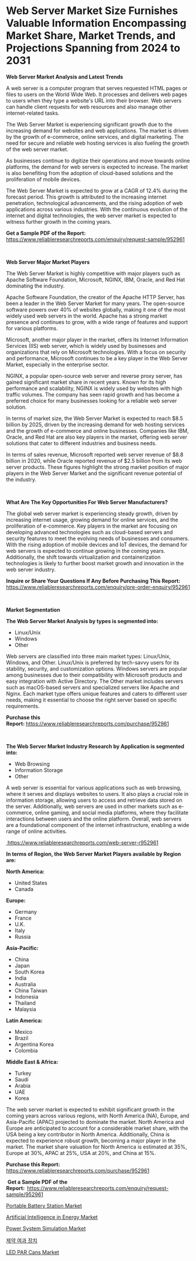 <p><h1>Web Server Market Size Furnishes Valuable Information Encompassing Market Share, Market Trends, and Projections Spanning from 2024 to 2031</h1></p><p><strong>Web Server Market Analysis and Latest Trends</strong></p>
<p><p>A web server is a computer program that serves requested HTML pages or files to users on the World Wide Web. It processes and delivers web pages to users when they type a website's URL into their browser. Web servers can handle client requests for web resources and also manage other internet-related tasks.</p><p>The Web Server Market is experiencing significant growth due to the increasing demand for websites and web applications. The market is driven by the growth of e-commerce, online services, and digital marketing. The need for secure and reliable web hosting services is also fueling the growth of the web server market.</p><p>As businesses continue to digitize their operations and move towards online platforms, the demand for web servers is expected to increase. The market is also benefiting from the adoption of cloud-based solutions and the proliferation of mobile devices.</p><p>The Web Server Market is expected to grow at a CAGR of 12.4% during the forecast period. This growth is attributed to the increasing internet penetration, technological advancements, and the rising adoption of web applications across various industries. With the continuous evolution of the internet and digital technologies, the web server market is expected to witness further growth in the coming years.</p></p>
<p><strong>Get a Sample PDF of the Report:&nbsp;</strong> <a href="https://www.reliableresearchreports.com/enquiry/request-sample/952961">https://www.reliableresearchreports.com/enquiry/request-sample/952961</a></p>
<p>&nbsp;</p>
<p><strong>Web Server Major Market Players</strong></p>
<p><p>The Web Server Market is highly competitive with major players such as Apache Software Foundation, Microsoft, NGINX, IBM, Oracle, and Red Hat dominating the industry. </p><p>Apache Software Foundation, the creator of the Apache HTTP Server, has been a leader in the Web Server Market for many years. The open-source software powers over 40% of websites globally, making it one of the most widely used web servers in the world. Apache has a strong market presence and continues to grow, with a wide range of features and support for various platforms.</p><p>Microsoft, another major player in the market, offers its Internet Information Services (IIS) web server, which is widely used by businesses and organizations that rely on Microsoft technologies. With a focus on security and performance, Microsoft continues to be a key player in the Web Server Market, especially in the enterprise sector.</p><p>NGINX, a popular open-source web server and reverse proxy server, has gained significant market share in recent years. Known for its high performance and scalability, NGINX is widely used by websites with high traffic volumes. The company has seen rapid growth and has become a preferred choice for many businesses looking for a reliable web server solution.</p><p>In terms of market size, the Web Server Market is expected to reach $8.5 billion by 2025, driven by the increasing demand for web hosting services and the growth of e-commerce and online businesses. Companies like IBM, Oracle, and Red Hat are also key players in the market, offering web server solutions that cater to different industries and business needs.</p><p>In terms of sales revenue, Microsoft reported web server revenue of $8.8 billion in 2020, while Oracle reported revenue of $2.5 billion from its web server products. These figures highlight the strong market position of major players in the Web Server Market and the significant revenue potential of the industry.</p></p>
<p>&nbsp;</p>
<p><strong>What Are The Key Opportunities For Web Server Manufacturers?</strong></p>
<p><p>The global web server market is experiencing steady growth, driven by increasing internet usage, growing demand for online services, and the proliferation of e-commerce. Key players in the market are focusing on developing advanced technologies such as cloud-based servers and security features to meet the evolving needs of businesses and consumers. With the rising adoption of mobile devices and IoT devices, the demand for web servers is expected to continue growing in the coming years. Additionally, the shift towards virtualization and containerization technologies is likely to further boost market growth and innovation in the web server industry.</p></p>
<p><strong>Inquire or Share Your Questions If Any Before Purchasing This Report:</strong> <a href="https://www.reliableresearchreports.com/enquiry/pre-order-enquiry/952961">https://www.reliableresearchreports.com/enquiry/pre-order-enquiry/952961</a></p>
<p>&nbsp;</p>
<p><strong>Market Segmentation</strong></p>
<p><strong>The Web Server Market Analysis by types is segmented into:</strong></p>
<p><ul><li>Linux/Unix</li><li>Windows</li><li>Other</li></ul></p>
<p><p>Web servers are classified into three main market types: Linux/Unix, Windows, and Other. Linux/Unix is preferred by tech-savvy users for its stability, security, and customization options. Windows servers are popular among businesses due to their compatibility with Microsoft products and easy integration with Active Directory. The Other market includes servers such as macOS-based servers and specialized servers like Apache and Nginx. Each market type offers unique features and caters to different user needs, making it essential to choose the right server based on specific requirements.</p></p>
<p><strong>Purchase this Report:&nbsp;</strong><a href="https://www.reliableresearchreports.com/purchase/952961">https://www.reliableresearchreports.com/purchase/952961</a></p>
<p>&nbsp;</p>
<p><strong>The Web Server Market Industry Research by Application is segmented into:</strong></p>
<p><ul><li>Web Browsing</li><li>Information Storage</li><li>Other</li></ul></p>
<p><p>A web server is essential for various applications such as web browsing, where it serves and displays websites to users. It also plays a crucial role in information storage, allowing users to access and retrieve data stored on the server. Additionally, web servers are used in other markets such as e-commerce, online gaming, and social media platforms, where they facilitate interactions between users and the online platform. Overall, web servers are a foundational component of the internet infrastructure, enabling a wide range of online activities.</p></p>
<p><a href="https://www.reliableresearchreports.com/web-server-r952961">&nbsp;https://www.reliableresearchreports.com/web-server-r952961</a></p>
<p><strong>In terms of Region, the Web Server Market Players available by Region are:</strong></p>
<p>
    <p> <strong> North America: </strong>
        <ul>
            <li>United States</li>
            <li>Canada</li>
        </ul>
        </p> 
    <p> <strong> Europe: </strong>
        <ul>
            <li>Germany</li>
            <li>France</li>
            <li>U.K.</li>
            <li>Italy</li>
            <li>Russia</li>
        </ul>
        </p> 
    <p> <strong> Asia-Pacific: </strong>
        <ul>
            <li>China</li>
            <li>Japan</li>
            <li>South Korea</li>
            <li>India</li>
            <li>Australia</li>
            <li>China Taiwan</li>
            <li>Indonesia</li>
            <li>Thailand</li>
            <li>Malaysia</li>
        </ul>
        </p> 
    <p> <strong> Latin America: </strong>
        <ul>
            <li>Mexico</li>
            <li>Brazil</li>
            <li>Argentina Korea</li>
            <li>Colombia</li>
        </ul>
        </p> 
    <p> <strong> Middle East & Africa: </strong>
        <ul>
            <li>Turkey</li>
            <li>Saudi</li>
            <li>Arabia</li>
            <li>UAE</li>
            <li>Korea</li>
        </ul>
    </p>
    </p>
<p><p>The web server market is expected to exhibit significant growth in the coming years across various regions, with North America (NA), Europe, and Asia-Pacific (APAC) projected to dominate the market. North America and Europe are anticipated to account for a considerable market share, with the USA being a key contributor in North America. Additionally, China is expected to experience robust growth, becoming a major player in the market. The market share valuation for North America is estimated at 35%, Europe at 30%, APAC at 25%, USA at 20%, and China at 15%.</p></p>
<p><strong>Purchase this Report: </strong><a href="https://www.reliableresearchreports.com/purchase/952961">https://www.reliableresearchreports.com/purchase/952961</a></p>
<p>&nbsp;<strong>Get a Sample PDF of the Report:&nbsp;&nbsp;</strong><a href="https://www.reliableresearchreports.com/enquiry/request-sample/952961">https://www.reliableresearchreports.com/enquiry/request-sample/952961</a></p>
<p><strong></strong></p>
<p><p><a href="https://www.linkedin.com/pulse/portable-battery-station-market-analysis-its-cagr-segmentation-8napf?trackingId=z5HQu%2B0ktMgnfu%2BV54wEMw%3D%3D">Portable Battery Station Market</a></p><p><a href="https://github.com/kosella/Market-Research-Report-List-3/blob/main/artificial-intelligence-in-energy-market.md">Artificial Intelligence in Energy Market</a></p><p><a href="https://github.com/nathandecarvalho/Market-Research-Report-List-3/blob/main/power-system-simulation-market.md">Power System Simulation Market</a></p><p><a href="https://github.com/chupp85/Market-Research-Report-List-1/blob/main/104298551370.md">제약 여과 장치</a></p><p><a href="https://www.linkedin.com/pulse/led-par-cans-market-size-reveals-best-marketing-channels-tzp5f?trackingId=SvI8o%2BklD5D3hhcDCrEq3Q%3D%3D">LED PAR Cans Market</a></p></p>